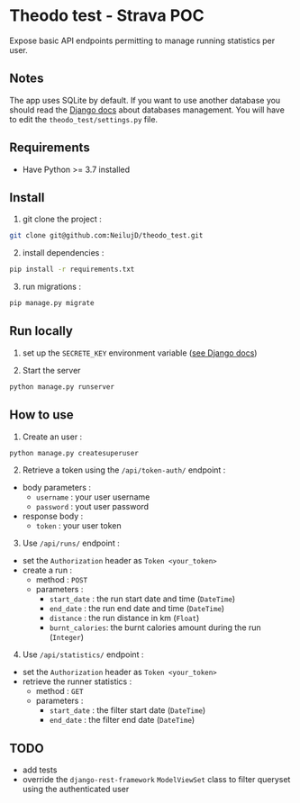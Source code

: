 # Theodo test - Strava POC

Expose basic API endpoints permitting to manage running statistics per user.


## Notes

The app uses SQLite by default. If you want to use another database you should read the [Django docs](https://docs.djangoproject.com/en/3.0/ref/databases/) about databases management. You will have to edit the `theodo_test/settings.py` file.


## Requirements

- Have Python >= 3.7 installed


## Install

1. git clone the project :

```bash
git clone git@github.com:NeilujD/theodo_test.git
```


2. install dependencies :

```bash
pip install -r requirements.txt
```


3. run migrations :

```bash
pip manage.py migrate
```


## Run locally

1. set up the `SECRETE_KEY` environment variable ([see Django docs](https://docs.djangoproject.com/fr/3.0/ref/settings/#secret-key))


2. Start the server

```bash
python manage.py runserver
```


## How to use

1. Create an user :
```bash
python manage.py createsuperuser
```


2. Retrieve a token using the `/api/token-auth/` endpoint :

- body parameters :
    - `username` : your user username
    - `password` : yout user password
- response body :
    - `token` : your user token


3. Use `/api/runs/` endpoint :
- set the `Authorization` header as `Token <your_token>`
- create a run :
    - method : `POST`
    - parameters :
        - `start_date` : the run start date and time (`DateTime`)
        - `end_date` : the run end date and time (`DateTime`)
        - `distance` : the run distance in km (`Float`)
        - `burnt_calories`: the burnt calories amount during the run (`Integer`)


4. Use `/api/statistics/` endpoint :
- set the `Authorization` header as `Token <your_token>`
- retrieve the runner statistics :
    - method : `GET`
    - parameters :
        - `start_date` : the filter start date (`DateTime`)
        - `end_date` : the filter end date (`DateTime`)


## TODO

- add tests
- override the `django-rest-framework` `ModelViewSet` class to filter queryset using the authenticated user